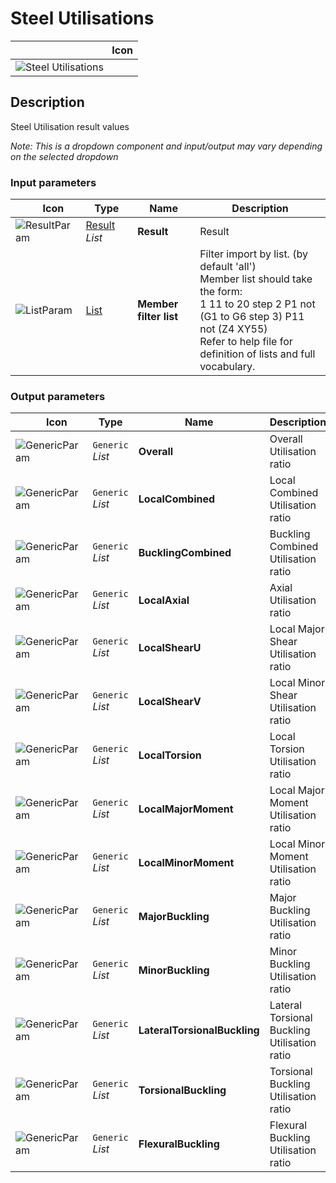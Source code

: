 # Steel Utilisations
<!--- This file has been auto-generated, do not change it manually! Edit the generator here: https://github.com/arup-group/GSA-Grasshopper/tree/main/DocsGeneration --->

|<img width="150"/> Icon |
| ----------- |
|![Steel Utilisations](./images/SteelUtilisations.png) |

## Description

Steel Utilisation result values

_Note: This is a dropdown component and input/output may vary depending on the selected dropdown_

### Input parameters

|<img width="20"/> Icon |<img width="200"/> Type |<img width="200"/> Name |<img width="1000"/> Description |
| ----------- | ----------- | ----------- | ----------- |
|![ResultParam](./images/ResultParam.png) |[Result](gsagh-result-parameter.md) _List_ |**Result** |Result |
|![ListParam](./images/ListParam.png) |[List](gsagh-list-parameter.md) |**Member filter list** |Filter import by list. (by default 'all')<br />Member list should take the form:<br /> 1 11 to 20 step 2 P1 not (G1 to G6 step 3) P11 not (Z4 XY55)<br />Refer to help file for definition of lists and full vocabulary. |

### Output parameters

|<img width="20"/> Icon |<img width="200"/> Type |<img width="200"/> Name |<img width="1000"/> Description |
| ----------- | ----------- | ----------- | ----------- |
|![GenericParam](./images/GenericParam.png) |`Generic` _List_ |**Overall** |Overall Utilisation ratio |
|![GenericParam](./images/GenericParam.png) |`Generic` _List_ |**LocalCombined** |Local Combined Utilisation ratio |
|![GenericParam](./images/GenericParam.png) |`Generic` _List_ |**BucklingCombined** |Buckling Combined Utilisation ratio |
|![GenericParam](./images/GenericParam.png) |`Generic` _List_ |**LocalAxial** |Axial Utilisation ratio |
|![GenericParam](./images/GenericParam.png) |`Generic` _List_ |**LocalShearU** |Local Major Shear Utilisation ratio |
|![GenericParam](./images/GenericParam.png) |`Generic` _List_ |**LocalShearV** |Local Minor Shear Utilisation ratio |
|![GenericParam](./images/GenericParam.png) |`Generic` _List_ |**LocalTorsion** |Local Torsion Utilisation ratio |
|![GenericParam](./images/GenericParam.png) |`Generic` _List_ |**LocalMajorMoment** |Local Major Moment Utilisation ratio |
|![GenericParam](./images/GenericParam.png) |`Generic` _List_ |**LocalMinorMoment** |Local Minor Moment Utilisation ratio |
|![GenericParam](./images/GenericParam.png) |`Generic` _List_ |**MajorBuckling** |Major Buckling Utilisation ratio |
|![GenericParam](./images/GenericParam.png) |`Generic` _List_ |**MinorBuckling** |Minor Buckling Utilisation ratio |
|![GenericParam](./images/GenericParam.png) |`Generic` _List_ |**LateralTorsionalBuckling** |Lateral Torsional Buckling Utilisation ratio |
|![GenericParam](./images/GenericParam.png) |`Generic` _List_ |**TorsionalBuckling** |Torsional Buckling Utilisation ratio |
|![GenericParam](./images/GenericParam.png) |`Generic` _List_ |**FlexuralBuckling** |Flexural Buckling Utilisation ratio |


